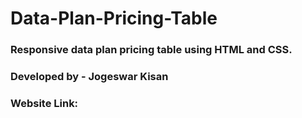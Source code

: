# Data-Plan-Pricing-Table
### Responsive data plan pricing table using HTML and CSS.
### Developed by - Jogeswar Kisan
### Website Link: 
